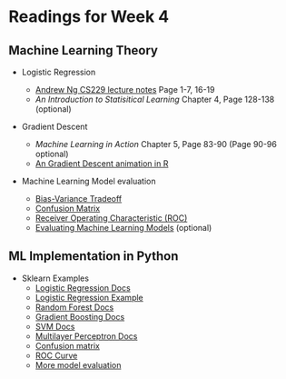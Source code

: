 # Readings for Week 4

## Machine Learning Theory

* Logistic Regression
	* [Andrew Ng CS229 lecture notes](http://cs229.stanford.edu/notes/cs229-notes1.pdf) Page 1-7, 16-19
	* *An Introduction to Statisitical Learning* Chapter 4, Page 128-138 (optional)

* Gradient Descent
	* *Machine Learning in Action* Chapter 5, Page 83-90 (Page 90-96 optional)
	* [An Gradient Descent animation in R](http://vis.supstat.com/2013/03/gradient-descent-algorithm-with-r/)

* Machine Learning Model evaluation
	* [Bias-Variance Tradeoff](http://scott.fortmann-roe.com/docs/BiasVariance.html)
	* [Confusion Matrix](https://en.wikipedia.org/wiki/Confusion_matrix)
	* [Receiver Operating Characteristic (ROC)](https://en.wikipedia.org/wiki/Receiver_operating_characteristic)
	* [Evaluating Machine Learning Models](http://www.oreilly.com/data/free/files/evaluating-machine-learning-models.pdf) (optional)

## ML Implementation in Python

* Sklearn Examples
	* [Logistic Regression Docs](http://scikit-learn.org/stable/modules/generated/sklearn.linear_model.LogisticRegression.html)
	* [Logistic Regression Example](http://scikit-learn.org/stable/auto_examples/linear_model/plot_iris_logistic.html)
	* [Random Forest Docs](http://scikit-learn.org/stable/modules/generated/sklearn.ensemble.RandomForestClassifier.html)
	* [Gradient Boosting Docs](http://scikit-learn.org/stable/modules/generated/sklearn.ensemble.GradientBoostingClassifier.html)
	* [SVM Docs](http://scikit-learn.org/stable/modules/generated/sklearn.svm.SVC.html)
	* [Multilayer Perceptron Docs](http://scikit-learn.org/stable/modules/neural_networks_supervised.html)
	* [Confusion matrix](http://scikit-learn.org/stable/auto_examples/model_selection/plot_confusion_matrix.html#sphx-glr-auto-examples-model-selection-plot-confusion-matrix-py)
	* [ROC Curve](http://scikit-learn.org/stable/auto_examples/model_selection/plot_roc.html#sphx-glr-auto-examples-model-selection-plot-roc-py)
	* [More model evaluation](http://scikit-learn.org/stable/modules/model_evaluation.html)
